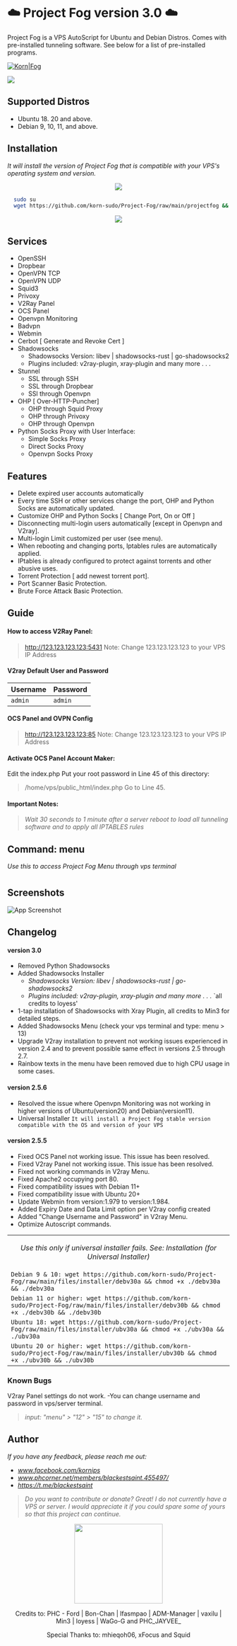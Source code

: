 

# ☁️ Project Fog version 3.0 ☁️

Project Fog is a VPS AutoScript for Ubuntu and Debian Distros. Comes with pre-installed tunneling software. See below for a list of pre-installed programs.

[![Korn|Fog](https://cldup.com/dTxpPi9lDf.thumb.png)](https://nodesource.com/products/Kornsolid) 

![](https://komarev.com/ghpvc/?username=korn-sudo&color=green) 
###
## Supported Distros

- Ubuntu 18. 20 and above.
- Debian 9, 10, 11, and above.

###

## Installation

_It will install the version of Project Fog that is compatible with your VPS's operating system and version._

<p align="center">
  <img src="https://user-images.githubusercontent.com/76937659/153705486-44e6c1b2-74fa-4d44-be1c-36c8fdb83331.gif"/>
</p>

```bash
  sudo su
  wget https://github.com/korn-sudo/Project-Fog/raw/main/projectfog && chmod +x ./projectfog && ./projectfog
```

<p align="center">
  <img src="https://user-images.githubusercontent.com/76937659/153705486-44e6c1b2-74fa-4d44-be1c-36c8fdb83331.gif"/>
</p>


    
## Services
 - OpenSSH​
- Dropbear​
- OpenVPN TCP​
- OpenVPN UDP​
- Squid3​
- Privoxy​
- V2Ray Panel​
- OCS Panel​
- Openvpn Monitoring​
- Badvpn​
- Webmin​
- Cerbot [ Generate and Revoke Cert ]​
- Shadowsocks​
  - Shadowsocks Version: libev | shadowsocks-rust | go-shadowsocks2 
  - Plugins included: v2ray-plugin, xray-plugin and many more . . .
- Stunnel​
  - SSL through SSH
  - SSL through Dropbear
  - SSl through Openvpn
- OHP [ Over-HTTP-Puncher]​
   - OHP through Squid Proxy
   - OHP through Privoxy
   - OHP through Openvpn
- Python Socks Proxy​
   with User Interface:  
   - Simple Socks Proxy
   - Direct Socks Proxy​
  - Openvpn Socks Proxy


## Features

- Delete expired user accounts automatically
- Every time SSH or other services change the port, OHP and Python Socks are automatically updated.
- Customize OHP and Python Socks [ Change Port, On or Off ]
- Disconnecting multi-login users automatically [except in Openvpn and V2ray].
- Multi-login Limit customized per user (see menu).
- When rebooting and changing ports, Iptables rules are automatically applied.
- IPtables is already configured to protect against torrents and other abusive uses.
- Torrent Protection [ add newest torrent port].
- Port Scanner Basic Protection.
- Brute Force Attack Basic Protection.


## Guide

#### How to access V2Ray Panel:


 >http://123.123.123.123:5431
  Note: Change 123.123.123.123 to your VPS IP Address
  

#### V2ray Default User and Password
| Username | Password    | 
| :-------- | :------- | 
| `admin` | `admin` | 


#### OCS Panel and OVPN Config


> http://123.123.123.123:85
 Note: Change 123.123.123.123 to your VPS IP Address


#### Activate OCS Panel Account Maker:
 Edit the index.php Put your root password in Line 45 of this directory:


 >/home/vps/public_html/index.php
 Go to Line 45.


#### Important Notes:

>_Wait 30 seconds to 1 minute after a server reboot to load all tunneling software and to apply all IPTABLES rules_


## Command: menu
_Use this to access Project Fog Menu through vps terminal_
#





## Screenshots

![App Screenshot](https://github.com/korn-sudo/Project-Fog/raw/main/files/screenshots/v3screenshots.png/)


##  Changelog

#### version 3.0
- Removed Python Shadowsocks 
- Added Shadowsocks Installer
  - _Shadowsocks Version: libev | shadowsocks-rust | go-shadowsocks2_
  - _Plugins included: v2ray-plugin, xray-plugin and many more . . ._
  `all credits to loyess'
-  1-tap installation of Shadowsocks with Xray Plugin, all credits to Min3 for detailed steps.
-  Added Shadowsocks Menu (check your vps terminal and type: menu > 13)
-  Upgrade V2ray installation to prevent not working issues experienced in version 2.4 and to prevent possible same effect in versions 2.5 through 2.7.   
-  Rainbow texts in the menu have been removed due to high CPU usage in some cases.
#### version 2.5.6
- Resolved the issue where Openvpn Monitoring was not working in higher versions of Ubuntu(version20) and Debian(version11).
- Universal Installer `It will install a Project Fog stable version compatible with the OS and version of your VPS`
#### version 2.5.5
- Fixed OCS Panel not working issue. This issue has been resolved.
- Fixed V2ray Panel not working issue. This issue has been resolved.
- Fixed not working commands in V2ray Menu.
- Fixed Apache2 occupying port 80.
- Fixed compatibility issues with Debian 11+
- Fixed compatibility issue with Ubuntu 20+
- Update Webmin from version:1.979 to version:1.984.
- Added Expiry Date and Data Limit option per V2ray config created
- Added "Change Username and Password" in V2ray Menu.
- Optimize Autoscript commands.




|  |
| :------- | 
| <p align="center">_Use this only if universal installer fails. See: Installation (for Universal Installer)_   </p> | 
| `Debian 9 & 10: wget https://github.com/korn-sudo/Project-Fog/raw/main/files/installer/debv30a && chmod +x ./debv30a && ./debv30a` | 
| `Debian 11 or higher: wget https://github.com/korn-sudo/Project-Fog/raw/main/files/installer/debv30b && chmod +x ./debv30b && ./debv30b` |
| `Ubuntu 18: wget https://github.com/korn-sudo/Project-Fog/raw/main/files/installer/ubv30a && chmod +x ./ubv30a && ./ubv30a` | 
| `Ubuntu 20 or higher: wget https://github.com/korn-sudo/Project-Fog/raw/main/files/installer/ubv30b && chmod +x ./ubv30b && ./ubv30b` |

### Known Bugs
V2ray Panel settings do not work. -You can change username and password in vps/server terminal.

>_input: "menu" > "12" > "15" to change it._



## Author

_If you have any feedback, please reach me out:_
- _www.facebook.com/kornips_
- _www.phcorner.net/members/blackestsaint.455497/_
- _https://t.me/blackestsaint_
  

>_Do you want to contribute or donate? 
Great! I do not currently have a VPS or server. I would appreciate it if you could spare some of yours so that this project can continue._



<p align="center">
 <img src="https://user-images.githubusercontent.com/76937659/153705961-79f5a170-5563-4f90-9423-f45c7011ac3f.gif" width="200" height="180" /> 
</p>


   <p align="center"> Credits to: PHC - Ford | Bon-Chan | lfasmpao | ADM-Manager | vaxilu | Min3 | loyess | WaGo-G and PHC_JAYVEE_  </p>   
  <p align="center"> Special Thanks to: mhieqoh06, xFocus and Squid  </p>


   [git-repo-url]: <https://github.com/joemccann/dillinger.git>
   [john gruber]: <http://daringfireball.net>
   [df1]: <http://daringfireball.net/projects/markdown/>
   [markdown-it]: <https://github.com/markdown-it/markdown-it>
   [Ace Editor]: <http://ace.ajax.org>
   [node.js]: <http://nodejs.org>
   [Twitter Bootstrap]: <http://twitter.github.com/bootstrap/>
   [jQuery]: <http://jquery.com>
   [@tjholowaychuk]: <http://twitter.com/tjholowaychuk>
   [express]: <http://expressjs.com>
   [AngularJS]: <http://angularjs.org>
   [Gulp]: <http://gulpjs.com>

   [PlDb]: <https://github.com/joemccann/dillinger/tree/master/plugins/dropbox/README.md>
   [PlGh]: <https://github.com/joemccann/dillinger/tree/master/plugins/github/README.md>
   [PlGd]: <https://github.com/joemccann/dillinger/tree/master/plugins/googledrive/README.md>
   [PlOd]: <https://github.com/joemccann/dillinger/tree/master/plugins/onedrive/README.md>
   [PlMe]: <https://github.com/joemccann/dillinger/tree/master/plugins/medium/README.md>
   [PlGa]: <https://github.com/RahulHP/dillinger/blob/master/plugins/googleanalytics/README.md>
